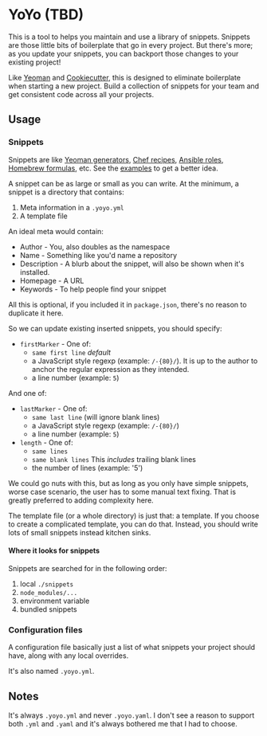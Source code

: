 YoYo (TBD)
==========

This is a tool to helps you maintain and use a library of snippets. Snippets
are those little bits of boilerplate that go in every project. But there's
more; as you update your snippets, you can backport those changes to your
existing project!

Like [Yeoman] and [Cookiecutter], this is designed to eliminate boilerplate
when starting a new project. Build a collection of snippets for your team and
get consistent code across all your projects.

  [Yeoman]: http://yeoman.io/
  [Cookiecutter]: https://cookiecutter.readthedocs.io/en/latest/


Usage
-----

### Snippets

Snippets are like [Yeoman generators], [Chef recipes], [Ansible roles],
[Homebrew formulas], etc. See the
[examples](https://github.com/crccheck/yoyo/tree/master/snippets) to get a
better idea.

A snippet can be as large or small as you can write. At the minimum, a snippet
is a directory that contains:

1. Meta information in a `.yoyo.yml`
2. A template file

An ideal meta would contain:

* Author - You, also doubles as the namespace
* Name - Something like you'd name a repository
* Description - A blurb about the snippet, will also be shown when it's installed.
* Homepage - A URL
* Keywords - To help people find your snippet

All this is optional, if you included it in `package.json`, there's no reason
to duplicate it here.

So we can update existing inserted snippets, you should specify:

* `firstMarker` - One of:
  * `same first line` *default*
  * a JavaScript style regexp (example: `/-{80}/`). It is up to the author to
    anchor the regular expression as they intended.
  * a line number (example: `5`)

And one of:

* `lastMarker` - One of:
  * `same last line` (will ignore blank lines)
  * a JavaScript style regexp (example: `/-{80}/`)
  * a line number (example: `5`)
* `length` - One of:
  * `same lines`
  * `same blank lines` This *includes* trailing blank lines
  * the number of lines (example: '5')

We could go nuts with this, but as long as you only have simple snippets, worse
case scenario, the user has to some manual text fixing. That is greatly
preferred to adding complexity here.

The template file (or a whole directory) is just that: a template. If you
choose to create a complicated template, you can do that. Instead, you should
write lots of small snippets instead kitchen sinks.

#### Where it looks for snippets

Snippets are searched for in the following order:

1. local `./snippets`
2. `node_modules/...`
3. environment variable
4. bundled snippets

  [Yeoman generators]: http://yeoman.io/authoring/
  [Chef recipes]: https://docs.chef.io/recipes.html
  [Ansible roles]: http://docs.ansible.com/ansible/playbooks_roles.html
  [Homebrew formulas]: https://github.com/Homebrew/brew/blob/master/docs/Formula-Cookbook.md
  [semver]: http://semver.org/
  [Babel Setup]: https://babeljs.io/docs/setup/


### Configuration files

A configuration file basically just a list of what snippets your project should
have, along with any local overrides.

It's also named `.yoyo.yml`.

Notes
-----

It's always `.yoyo.yml` and never `.yoyo.yaml`. I don't see a reason to support
both `.yml` and `.yaml` and it's always bothered me that I had to choose.
